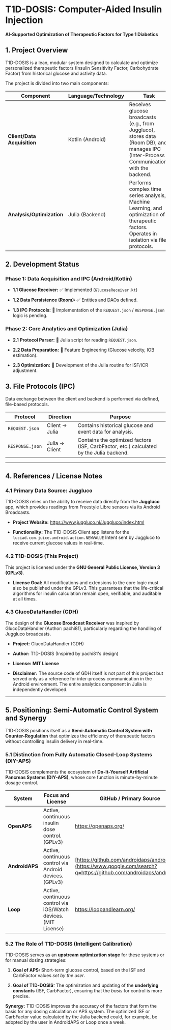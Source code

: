 # T1D-DOSIS: Computer-Aided Insulin Injection

**AI-Supported Optimization of Therapeutic Factors for Type 1 Diabetics**

## 1. Project Overview

T1D-DOSIS is a lean, modular system designed to calculate and optimize personalized therapeutic factors (Insulin Sensitivity Factor, Carbohydrate Factor) from historical glucose and activity data.

The project is divided into two main components:

| Component | Language/Technology | Task | 
 | ----- | ----- | ----- | 
| **Client/Data Acquisition** | Kotlin (Android) | Receives glucose broadcasts (e.g., from Juggluco), stores data (Room DB), and manages IPC (Inter-Process Communication) with the backend. | 
| **Analysis/Optimization** | Julia (Backend) | Performs complex time series analysis, Machine Learning, and optimization of therapeutic factors. Operates in isolation via file protocols. | 

## 2. Development Status

### Phase 1: Data Acquisition and IPC (Android/Kotlin)

* **1.1 Glucose Receiver:** ✅ Implemented (`GlucoseReceiver.kt`)

* **1.2 Data Persistence (Room):** ✅ Entities and DAOs defined.

* **1.3 IPC Protocols:** 🚧 Implementation of the `REQUEST.json` / `RESPONSE.json` logic is pending.

### Phase 2: Core Analytics and Optimization (Julia)

* **2.1 Protocol Parser:** 🚧 Julia script for reading `REQUEST.json`.

* **2.2 Data Preparation:** 🚧 Feature Engineering (Glucose velocity, IOB estimation).

* **2.3 Optimization:** 🚧 Development of the Julia routine for ISF/ICR adjustment.

## 3. File Protocols (IPC)

Data exchange between the client and backend is performed via defined, file-based protocols.

| Protocol | Direction | Purpose | 
 | ----- | ----- | ----- | 
| `REQUEST.json` | Client → Julia | Contains historical glucose and event data for analysis. | 
| `RESPONSE.json` | Julia → Client | Contains the optimized factors (ISF, CarbFactor, etc.) calculated by the Julia backend. | 

---

## 4. References / License Notes

### 4.1 Primary Data Source: Juggluco

T1D-DOSIS relies on the ability to receive data directly from the **Juggluco** app, which provides readings from Freestyle Libre sensors via its Android Broadcasts.

* **Project Website:** <https://www.juggluco.nl/Juggluco/index.html>

* **Functionality:** The T1D-DOSIS Client app listens for the `luciad.com.juice.android.action.NEWVALUE` Intent sent by Juggluco to receive current glucose values in real-time.

### 4.2 T1D-DOSIS (This Project)

This project is licensed under the **GNU General Public License, Version 3 (GPLv3)**.

* **License Goal:** All modifications and extensions to the core logic must also be published under the GPLv3. This guarantees that the life-critical algorithms for insulin calculation remain open, verifiable, and auditable at all times.

### 4.3 GlucoDataHandler (GDH)

The design of the **Glucose Broadcast Receiver** was inspired by GlucoDataHandler (Author: pachi81), particularly regarding the handling of Juggluco broadcasts.

* **Project:** GlucoDataHandler (GDH)

* **Author:** T1D-DOSIS (Inspired by pachi81's design)

* **License:** **MIT License**

* **Disclaimer:** The source code of GDH itself is not part of this project but served only as a reference for inter-process communication in the Android environment. The entire analytics component in Julia is independently developed.

---

## 5. Positioning: Semi-Automatic Control System and Synergy

T1D-DOSIS positions itself as a **Semi-Automatic Control System with Counter-Regulation** that optimizes the efficiency of therapeutic factors without controlling insulin delivery in real-time.

### 5.1 Distinction from Fully Automatic Closed-Loop Systems (DIY-APS)

T1D-DOSIS complements the ecosystem of **Do-It-Yourself Artificial Pancreas Systems (DIY-APS)**, whose core function is minute-by-minute dosage control.

| System | Focus and License | GitHub / Primary Source | 
 | ----- | ----- | ----- | 
| **OpenAPS** | Active, continuous insulin dose control. (GPLv3) | <https://openaps.org/> | 
| **AndroidAPS** | Active, continuous control via Android devices. (GPLv3) | [https://github.com/androidaps/androidaps](https://www.google.com/search?q=https://github.com/androidaps/androidaps) | 
| **Loop** | Active, continuous control via iOS/Watch devices. (MIT License) | <https://loopandlearn.org/> | 

### 5.2 The Role of T1D-DOSIS (Intelligent Calibration)

T1D-DOSIS serves as an **upstream optimization stage** for these systems or for manual dosing strategies:

1. **Goal of APS:** Short-term glucose control, based on the ISF and CarbFactor values *set by the user*.

2. **Goal of T1D-DOSIS:** The optimization and updating of the **underlying constants** (ISF, CarbFactor), ensuring that the *basis* for control is more precise.

**Synergy:** T1D-DOSIS improves the accuracy of the factors that form the basis for any dosing calculation or APS system. The optimized ISF or CarbFactor value calculated by the Julia backend could, for example, be adopted by the user in AndroidAPS or Loop once a week.
